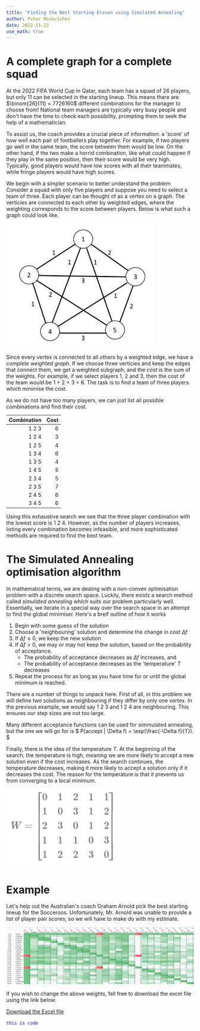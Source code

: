 ```yaml
---
title: "Finding the Best Starting Eleven using Simulated Annealing"
author: Peter Moskvichev
date: 2022-11-23
use_math: true
---
```


# A complete graph for a complete squad

At the 2022 FIFA World Cup in Qatar, each team has a squad of 26 players, but only 11 can be selected in the starting lineup. This means there are $\binom{26}{11} = 7726160$ different combinations for the manager to choose from! National team managers are typically very busy people and don't have the time to check each possibility, prompting them to seek the help of a mathematician. 

To assist us, the coach provides a crucial piece of information: a 'score' of how well each pair of footballers play together. For example, if two players go well in the same team, the score between them would be low. On the other hand, if the two make a horrid combination, like what could happen if they play in the same position, then their score would be very high. Typically, good players would have low scores with all their teammates, while fringe players would have high scores. 

We begin with a simpler scenario to better understand the problem. Consider a squad with only five players and suppose you need to select a team of three. Each player can be thought of as a vertex on a graph. The verticies are connected to each other by weighted edges, where the weighting corresponds to the score between players. Below is what such a graph could look like.

<img src="assets/5PlayerGraph.png" width="400">

Since every vertex is connected to all others by a weighted edge, we have a *complete weighted graph*. If we choose three verticies and keep the edges that connect them, we get a weighted subgraph, and the *cost* is the sum of the weights. For example, if we select players 1, 2 and 3, then the cost of the team would be 1 + 2 + 3 = 6. The task is to find a team of three players which minimise the cost. 

As we do not have too many players, we can just list all possible combinations and find their cost. 

| Combination | Cost |
| -----------: | ----: |
| 1 2 3     | 6 |
| 1 2 4     | 3 |
| 1 2 5     | 4 |
| 1 3 4     | 6 |
| 1 3 5     | 4 |
| 1 4 5     | 5 |
| 2 3 4     | 5 |
| 2 3 5     | 7 |
| 2 4 5     | 6 |
| 3 4 5     | 6 |

Using this exhaustive search we see that the three player combination with the lowest score is 1 2 4. However, as the number of players increases, listing every combination becomes infeasible, and more sophisticated methods are required to find the best team.

# The Simulated Annealing optimisation algorithm

In mathematical terms, we are dealing with a non-convex optimisation problem with a discrete search space. Luckily, there exists a search method called *simulated annealing* which suits our problem particularly well. Essentially, we iterate in a special way over the search space in an attempt to find the global minimiser. Here's a breif outline of how it works

1. Begin with some guess of the solution
2. Choose a 'neighbouring' solution and determine the change in cost $\Delta f$
3. If $\Delta f \leq 0$, we keep the new solution
4. If $\Delta f > 0$, we may or may not keep the solution, based on the probability of acceptance.
    - The probability of acceptance decreases as $\Delta f$ increases, and
    - The probability of acceptance decreases as the 'temperature' $T$ decreases
5. Repeat the process for as long as you have time for or until the global minimum is reached. 


There are a number of things to unpack here. First of all, in this problem we will define two solutions as neighbouring if they differ by only one vertex. In the previous example, we would say 1 2 3 and 1 2 4 are neighbouring. This ensures our step sizes are not too large. 

Many different acceptance functions can be used for simmulated annealing, but the one we will go for is 
$ 
P(accept | \Delta f) = \exp(\frac{-\Delta f}{T}).
$

Finally, there is the idea of the temperature $T$. At the beginning of the search, the temperature is high, meaning we are more likely to accept a new solution even if the cost increases. As the search continues, the temperature decreases, making it more likely to accept a solution only if it decreases the cost. The reason for the temperature is that it prevents us from converging to a local minimum. 


<img src="assets/WeightMatrix.png" width="300">


# Example


Let's help out the Australian's coach Graham Arnold pick the best starting lineup for the Socceroos. Unfortunately, Mr. Arnold was unable to provide a list of player pair scores, so we will have to make do with my estimate. 

![Player pair scores](/assets/PlayerChem.png)

If you wish to change the above weights, fell free to download the excel file using the link below. 

<a href="assets/SocceroosGraph.xlsx" download>Download the Excel file</a>



```matlab
this is code
```
